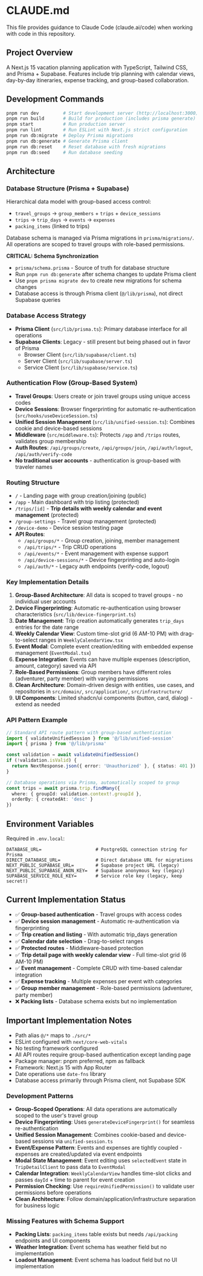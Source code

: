 # CLAUDE.md

This file provides guidance to Claude Code (claude.ai/code) when working with code in this repository.

## Project Overview

A Next.js 15 vacation planning application with TypeScript, Tailwind CSS, and Prisma + Supabase. Features include trip planning with calendar views, day-by-day itineraries, expense tracking, and group-based collaboration.

## Development Commands

```bash
pnpm run dev         # Start development server (http://localhost:3000)
pnpm run build       # Build for production (includes prisma generate)
pnpm start           # Run production server
pnpm run lint        # Run ESLint with Next.js strict configuration
pnpm run db:migrate  # Deploy Prisma migrations
pnpm run db:generate # Generate Prisma client
pnpm run db:reset    # Reset database with fresh migrations
pnpm run db:seed     # Run database seeding
```

## Architecture

### Database Structure (Prisma + Supabase)
Hierarchical data model with group-based access control:
- `travel_groups` → `group_members` + `trips` + `device_sessions`
- `trips` → `trip_days` → `events` → `expenses`
- `packing_items` (linked to trips)

Database schema is managed via Prisma migrations in `prisma/migrations/`. All operations are scoped to travel groups with role-based permissions.

**CRITICAL: Schema Synchronization**
- `prisma/schema.prisma` - Source of truth for database structure
- Run `pnpm run db:generate` after schema changes to update Prisma client
- Use `pnpm prisma migrate dev` to create new migrations for schema changes
- Database access is through Prisma client (`@/lib/prisma`), not direct Supabase queries

### Database Access Strategy
- **Prisma Client** (`src/lib/prisma.ts`): Primary database interface for all operations
- **Supabase Clients**: Legacy - still present but being phased out in favor of Prisma
  - Browser Client (`src/lib/supabase/client.ts`)
  - Server Client (`src/lib/supabase/server.ts`) 
  - Service Client (`src/lib/supabase/service.ts`)

### Authentication Flow (Group-Based System)
- **Travel Groups**: Users create or join travel groups using unique access codes
- **Device Sessions**: Browser fingerprinting for automatic re-authentication (`src/hooks/useDeviceSession.ts`)
- **Unified Session Management** (`src/lib/unified-session.ts`): Combines cookie and device-based sessions
- **Middleware** (`src/middleware.ts`): Protects `/app` and `/trips` routes, validates group membership
- **Auth Routes**: `/api/groups/create`, `/api/groups/join`, `/api/auth/logout`, `/api/auth/verify-code`
- **No traditional user accounts** - authentication is group-based with traveler names

### Routing Structure
- `/` - Landing page with group creation/joining (public)
- `/app` - Main dashboard with trip listing (protected)
- `/trips/[id]` - **Trip details with weekly calendar and event management** (protected)
- `/group-settings` - Travel group management (protected)
- `/device-demo` - Device session testing page
- **API Routes**:
  - `/api/groups/*` - Group creation, joining, member management
  - `/api/trips/*` - Trip CRUD operations
  - `/api/events/*` - Event management with expense support
  - `/api/device-sessions/*` - Device fingerprinting and auto-login
  - `/api/auth/*` - Legacy auth endpoints (verify-code, logout)

### Key Implementation Details
1. **Group-Based Architecture**: All data is scoped to travel groups - no individual user accounts
2. **Device Fingerprinting**: Automatic re-authentication using browser characteristics (`src/lib/device-fingerprint.ts`)
3. **Date Management**: Trip creation automatically generates `trip_days` entries for the date range
4. **Weekly Calendar View**: Custom time-slot grid (6 AM-10 PM) with drag-to-select ranges in `WeeklyCalendarView.tsx`
5. **Event Modal**: Complete event creation/editing with embedded expense management (`EventModal.tsx`)
6. **Expense Integration**: Events can have multiple expenses (description, amount, category) saved via API
7. **Role-Based Permissions**: Group members have different roles (adventurer, party member) with varying permissions
8. **Clean Architecture**: Domain-driven design with entities, use cases, and repositories in `src/domain/`, `src/application/`, `src/infrastructure/`
9. **UI Components**: Limited shadcn/ui components (button, card, dialog) - extend as needed

### API Pattern Example
```typescript
// Standard API route pattern with group-based authentication
import { validateUnifiedSession } from '@/lib/unified-session'
import { prisma } from '@/lib/prisma'

const validation = await validateUnifiedSession()
if (!validation.isValid) {
  return NextResponse.json({ error: 'Unauthorized' }, { status: 401 })
}

// Database operations via Prisma, automatically scoped to group
const trips = await prisma.trip.findMany({
  where: { groupId: validation.context!.groupId },
  orderBy: { createdAt: 'desc' }
})
```

## Environment Variables

Required in `.env.local`:
```
DATABASE_URL=                    # PostgreSQL connection string for Prisma
DIRECT_DATABASE_URL=             # Direct database URL for migrations
NEXT_PUBLIC_SUPABASE_URL=        # Supabase project URL (legacy)
NEXT_PUBLIC_SUPABASE_ANON_KEY=   # Supabase anonymous key (legacy)
SUPABASE_SERVICE_ROLE_KEY=       # Service role key (legacy, keep secret!)
```

## Current Implementation Status
- ✅ **Group-based authentication** - Travel groups with access codes
- ✅ **Device session management** - Automatic re-authentication via fingerprinting
- ✅ **Trip creation and listing** - With automatic trip_days generation
- ✅ **Calendar date selection** - Drag-to-select ranges
- ✅ **Protected routes** - Middleware-based protection
- ✅ **Trip detail page with weekly calendar view** - Full time-slot grid (6 AM-10 PM)
- ✅ **Event management** - Complete CRUD with time-based calendar integration
- ✅ **Expense tracking** - Multiple expenses per event with categories
- ✅ **Group member management** - Role-based permissions (adventurer, party member)
- ❌ **Packing lists** - Database schema exists but no implementation

## Important Implementation Notes
- Path alias `@/*` maps to `./src/*`
- ESLint configured with `next/core-web-vitals`
- No testing framework configured
- All API routes require group-based authentication except landing page
- Package manager: pnpm preferred, npm as fallback
- Framework: Next.js 15 with App Router
- Date operations use `date-fns` library
- Database access primarily through Prisma client, not Supabase SDK

### Development Patterns
- **Group-Scoped Operations**: All data operations are automatically scoped to the user's travel group
- **Device Fingerprinting**: Uses `generateDeviceFingerprint()` for seamless re-authentication
- **Unified Session Management**: Combines cookie-based and device-based sessions via `unified-session.ts`
- **Event/Expense Pattern**: Events and expenses are tightly coupled - expenses are created/updated via event endpoints
- **Modal State Management**: Event editing uses `selectedEvent` state in `TripDetailClient` to pass data to `EventModal`
- **Calendar Integration**: `WeeklyCalendarView` handles time-slot clicks and passes `dayId` + time to parent for event creation
- **Permission Checking**: Use `requireUnifiedPermission()` to validate user permissions before operations
- **Clean Architecture**: Follow domain/application/infrastructure separation for business logic

### Missing Features with Schema Support
- **Packing Lists**: `packing_items` table exists but needs `/api/packing` endpoints and UI components
- **Weather Integration**: Event schema has weather field but no implementation
- **Loadout Management**: Event schema has loadout field but no UI implementation